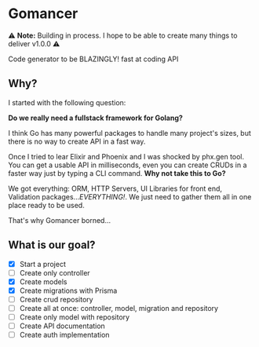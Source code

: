 # Gomancer

⚠️ **Note:** Building in process. I hope to be able to create many things to deliver v1.0.0 ⚠️

Code generator to be BLAZINGLY! fast at coding API

## Why?

I started with the following question: 

**Do we really need a fullstack framework for Golang?** 

I think Go has many powerful packages to handle many project's sizes, but there is no way to create API in a fast way.

Once I tried to lear Elixir and Phoenix and I was shocked by phx.gen tool. You can get a usable API in milliseconds, even you can create CRUDs in a faster way just by typing a CLI command. **Why not take this to Go?**

We got everything: ORM, HTTP Servers, UI Libraries for front end, Validation packages..._EVERYTHING!_. We just need to gather them all in one place ready to be used.

That's why Gomancer borned...

## What is our goal?

- [X] Start a project
- [ ] Create only controller
- [X] Create models
- [X] Create migrations with Prisma
- [ ] Create crud repository
- [ ] Create all at once: controller, model, migration and repository
- [ ] Create only model with repository
- [ ] Create API documentation
- [ ] Create auth implementation
